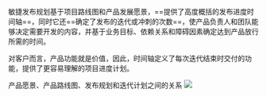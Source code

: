 敏捷发布规划基于项目路线图和产品发展愿景，==提供了高度概括的发布进度时间轴==，同时它还==确定了发布的迭代或冲刺的次数==，使产品负责人和团队能够决定需要开发的内容，并基于业务目标、依赖关系和障碍因素确定达到产品放行所需的时间。

对客户而言，产品功能就是价值，因此，时间轴定义了每次迭代结束时交付的功能，提供了更容易理解的项目进度计划。

产品愿景、产品路线图、发布规划和迭代计划之间的关系
![](https://raw.githubusercontent.com/a812305914/PMP/main/img/202210062354536.png)

